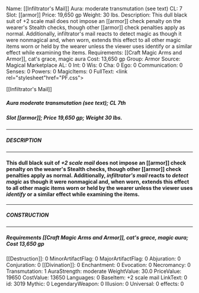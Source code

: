 Name: [[Infiltrator's Mail]]
Aura: moderate transmutation (see text)
CL: 7
Slot: [[armor]]
Price: 19,650 gp
Weight: 30 lbs.
Description: This dull black suit of +2 scale mail does not impose an [[armor]] check penalty on the wearer's Stealth checks, though other [[armor]] check penalties apply as normal. Additionally, infiltrator's mail reacts to detect magic as though it were nonmagical and, when worn, extends this effect to all other magic items worn or held by the wearer unless the viewer uses identify or a similar effect while examining the items.
Requirements: [[Craft Magic Arms and Armor]], cat's grace, magic aura
Cost: 13,650 gp
Group: Armor
Source: Magical Marketplace
AL: 0
Int: 0
Wis: 0
Cha: 0
Ego: 0
Communication: 0
Senses: 0
Powers: 0
MagicItems: 0
FullText: <link rel="stylesheet"href="PF.css"><div class="heading"><p class="alignleft">[[Infiltrator's Mail]]</p><div style="clear: both;"></div></div><div><h5><b>Aura </b>moderate transmutation (see text); <b>CL </b>7th</h5><h5><b>Slot </b>[[armor]]; <b>Price </b>19,650 gp; <b>Weight </b>30 lbs.</h5></div><hr/><div><h5><b>DESCRIPTION</b></h5></div><hr/><div><h4><p>This dull black suit of <i>+2 scale mail</i> does not impose an [[armor]] check penalty on the wearer's Stealth checks, though other [[armor]] check penalties apply as normal. Additionally, <i>infiltrator's mail</i> reacts to <i>detect magic</i> as though it were nonmagical and, when worn, extends this effect to all other magic items worn or held by the wearer unless the viewer uses <i>identify</i> or a similar effect while examining the items.</p></h4></div><hr/><div><h5><b>CONSTRUCTION</b></h5></div><hr/><div><h5><b>Requirements </b>[[Craft Magic Arms and Armor]], <i>cat's grace</i>, <i>magic aura</i>; <b>Cost </b>13,650 gp</h5></div>
[[Destruction]]: 0
MinorArtifactFlag: 0
MajorArtifactFlag: 0
Abjuration: 0
Conjuration: 0
[[Divination]]: 0
Enchantment: 0
Evocation: 0
Necromancy: 0
Transmutation: 1
AuraStrength: moderate
WeightValue: 30.0
PriceValue: 19650
CostValue: 13650
Languages: 0
BaseItem: +2 scale mail
LinkText: 0
id: 3019
Mythic: 0
LegendaryWeapon: 0
Illusion: 0
Universal: 0
effects: 0
